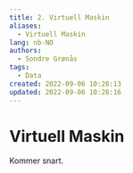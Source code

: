 ```yaml
---
title: 2. Virtuell Maskin
aliases: 
  - Virtuell Maskin
lang: nb-NO
authors:
  - Sondre Grønås
tags:
  - Data
created: 2022-09-06 10:28:13
updated: 2022-09-06 10:28:16
---
```

# Virtuell Maskin
Kommer snart.
